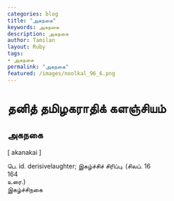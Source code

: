 ```yaml
---  
categories: blog  
title: "அகநகை"
keywords: அகநகை  
description: அகநகை
author: Tamilan  
layout: Ruby  
tags:     
- அகநகை
permalink: "அகநகை"  
featured: /images/noolkal_96_6.png  
--- 
```

# தனித் தமிழகராதிக் களஞ்சியம்
## அகநகை

[ akanakai ]  
  
பெ. id. derisivelaughter; இகழ்ச்சிச் சிரிப்பு. (சிலப். 16  
164  
உரை.)  
இகழ்ச்சிநகை